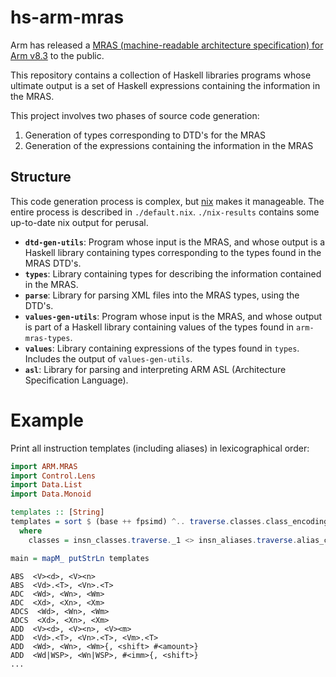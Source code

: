 # hs-arm-mras

Arm has released a [MRAS (machine-readable architecture specification) for Arm v8.3](https://developer.arm.com/products/architecture/a-profile/exploration-tools) to the public.

This repository contains a collection of Haskell libraries programs whose ultimate output is a set of Haskell expressions containing the information in the MRAS.

This project involves two phases of source code generation:
1) Generation of types corresponding to DTD's for the MRAS
2) Generation of the expressions containing the information in the MRAS

## Structure

This code generation process is complex, but [nix](https://nixos.org/nix/) makes it manageable. The entire process is described in `./default.nix`. `./nix-results` contains some up-to-date nix output for perusal.

- **`dtd-gen-utils`**: Program whose input is the MRAS, and whose output is a Haskell library containing types corresponding to the types found in the MRAS DTD's.
- **`types`**: Library containing types for describing the information contained in the MRAS.
- **`parse`**: Library for parsing XML files into the MRAS types, using the DTD's.
- **`values-gen-utils`**: Program whose input is the MRAS, and whose output is part of a Haskell library containing values of the types found in `arm-mras-types`.
- **`values`**: Library containing expressions of the types found in `types`. Includes the output of `values-gen-utils`.
- **`asl`**: Library for parsing and interpreting ARM ASL (Architecture Specification Language).

# Example

Print all instruction templates (including aliases) in lexicographical order:

```haskell
import ARM.MRAS
import Control.Lens
import Data.List
import Data.Monoid

templates :: [String]
templates = sort $ (base ++ fpsimd) ^.. traverse.classes.class_encodings.traverse.encoding_template
  where
    classes = insn_classes.traverse._1 <> insn_aliases.traverse.alias_class

main = mapM_ putStrLn templates
```

```
ABS  <V><d>, <V><n>
ABS  <Vd>.<T>, <Vn>.<T>
ADC  <Wd>, <Wn>, <Wm>
ADC  <Xd>, <Xn>, <Xm>
ADCS  <Wd>, <Wn>, <Wm>
ADCS  <Xd>, <Xn>, <Xm>
ADD  <V><d>, <V><n>, <V><m>
ADD  <Vd>.<T>, <Vn>.<T>, <Vm>.<T>
ADD  <Wd>, <Wn>, <Wm>{, <shift> #<amount>}
ADD  <Wd|WSP>, <Wn|WSP>, #<imm>{, <shift>}
...
```
